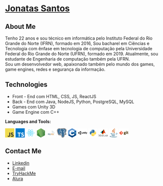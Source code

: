 # <a href="https://www.linkedin.com/in/jonatas-rodolfo-santos/">Jonatas Santos</a>
 
## About Me
Tenho 22 anos e sou técnico em informática pelo Instituto Federal do Rio Grande do Norte (IFRN), formado em 2016, Sou bacharel em Ciências e Tecnologia com ênfase em tecnologia de computação pela Universidade Federal do Rio Grande do Norte (UFRN), formado em 2019. Atualmente, sou estudante de Engenharia de computação também pela UFRN. 
<br>
Sou um desenvolvedor web, apaixonado também pelo mundo dos games, game engines, redes e segurança da informação.

## Technologies
- Front - End com HTML, CSS, JS, ReactJS
- Back - End com Java, NodeJS, Python, PostgreSQL, MySQL
- Games com Unity 3D
- Game Engine com C++

**Languages and Tools:**  

<code><img height="30" src="https://raw.githubusercontent.com/github/explore/80688e429a7d4ef2fca1e82350fe8e3517d3494d/topics/javascript/javascript.png"></code>
<code><img height="30" src="https://raw.githubusercontent.com/github/explore/80688e429a7d4ef2fca1e82350fe8e3517d3494d/topics/typescript/typescript.png"></code>
<code><img height="30" src="https://raw.githubusercontent.com/github/explore/80688e429a7d4ef2fca1e82350fe8e3517d3494d/topics/react/react.png"></code>
<code><img height="30" src="https://raw.githubusercontent.com/github/explore/80688e429a7d4ef2fca1e82350fe8e3517d3494d/topics/nodejs/nodejs.png"></code>
<code><img height="30" src="https://raw.githubusercontent.com/github/explore/80688e429a7d4ef2fca1e82350fe8e3517d3494d/topics/mysql/mysql.png"></code>
<code><img height="30" src="https://raw.githubusercontent.com/github/explore/80688e429a7d4ef2fca1e82350fe8e3517d3494d/topics/postgresql/postgresql.png"></code>
<code><img height="30" src="https://raw.githubusercontent.com/github/explore/80688e429a7d4ef2fca1e82350fe8e3517d3494d/topics/cpp/cpp.png"></code>
<code><img height="30" src="https://raw.githubusercontent.com/github/explore/80688e429a7d4ef2fca1e82350fe8e3517d3494d/topics/unity/unity.png"></code>
<code><img height="30" src="https://raw.githubusercontent.com/github/explore/80688e429a7d4ef2fca1e82350fe8e3517d3494d/topics/python/python.png"></code>
<code><img height="30" src="https://raw.githubusercontent.com/github/explore/80688e429a7d4ef2fca1e82350fe8e3517d3494d/topics/matlab/matlab.png"></code>
<code><img height="30" src="https://raw.githubusercontent.com/github/explore/80688e429a7d4ef2fca1e82350fe8e3517d3494d/topics/java/java.png"></code>
<code><img height="30" src="https://raw.githubusercontent.com/github/explore/80688e429a7d4ef2fca1e82350fe8e3517d3494d/topics/git/git.png"></code>


##  Contact Me
- <a href="https://www.linkedin.com/in/jonatas-rodolfo-santos/">Linkedin</a>
- <a href="mailto:rodolfostark@ufrn.edu.br">E-mail</a>
- <a href="https://tryhackme.com/p/rodolfostark">TryHackMe<script src="https://tryhackme.com/badge/22035"></script></a>
- <a href="https://cursos.alura.com.br/user/rodolfojonatas">Alura</a>
</div>


<!--
**rodolfostark/rodolfostark** is a ✨ _special_ ✨ repository because its `README.md` (this file) appears on your GitHub profile.

Here are some ideas to get you started:

- 🔭 I’m currently working on ...
- 🌱 I’m currently learning ...
- 👯 I’m looking to collaborate on ...
- 🤔 I’m looking for help with ...
- 💬 Ask me about ...
- 📫 How to reach me: ...
- 😄 Pronouns: ...
- ⚡ Fun fact: ...
-->
